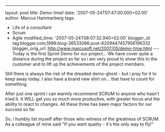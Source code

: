 ---
layout: post
title: Demo-time!
date: '2007-05-24T07:47:00.000+02:00'
author: Marcus Hammarberg
tags:
  - Life of a consultant
 - Scrum
  - Agile
modified_time: '2007-05-24T08:07:32.940+02:00'
blogger_id: tag:blogger.com,1999:blog-36533086.post-8209447457956196332
blogger_orig_url: http://www.marcusoft.net/2007/05/demo-time.html ---
Today is the first Sprint Demo for our project... We
have cover quite a distance during the project so far so i am very proud
to show this to the customer and to lift up the <span
id="SPELLING_ERROR_1"
class="blsp-spelling-corrected">achievements of the project
members.

Still there is always the risk of the dreaded demo-ghost - but i pray
for it to keep away today. I also have a brand new shirt on... that have
to count for something.

After just one sprint i can warmly recommend SCRUM to anyone who hasn't
tried it. It WILL get you so much more productive, with greater focus
and the ability to react to changes. All these three has been major
factors for our success so far.

So, i humbly list myself after those who witness of the greatness of
SCRUM. As a colleague of mine said "If you
want quality - it's the only way to fly!"
